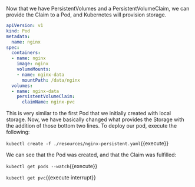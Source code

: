Now that we have PersistentVolumes and a PersistentVolumeClaim, we can provide the Claim to a Pod, and Kubernetes will provision storage.

```yaml
apiVersion: v1
kind: Pod
metadata:
  name: nginx
spec:
  containers:
  - name: nginx
    image: nginx
    volumeMounts:
    - name: nginx-data
      mountPath: /data/nginx
  volumes:
  - name: nginx-data
    persistentVolumeClaim:
      claimName: nginx-pvc
```

This is very similar to the first Pod that we initially created with local storage. Now, we have basically changed what provides the Storage with the addition of those bottom two lines. To deploy our pod, execute the following:

`kubectl create -f ./resources/nginx-persistent.yaml`{{execute}}

We can see that the Pod was created, and that the Claim was fulfilled:

`kubectl get pods --watch`{{execute}}

`kubectl get pvc`{{execute interrupt}}